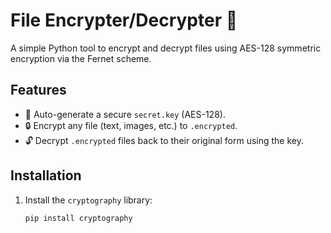# File Encrypter/Decrypter 🔐

A simple Python tool to encrypt and decrypt files using AES-128 symmetric encryption via the Fernet scheme.

## Features
- 🔑 Auto-generate a secure `secret.key` (AES-128).
- 🔒 Encrypt any file (text, images, etc.) to `.encrypted`.
- 🔓 Decrypt `.encrypted` files back to their original form using the key.


## Installation
1. Install the `cryptography` library:
   ```bash
   pip install cryptography
